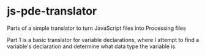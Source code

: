 # js-pde-translator
Parts of a simple translator to turn JavaScript files into Processing files

Part 1 is a basic translator for variable declarations, where I attempt to find a variable's declaration and determine what data type the variable is.
